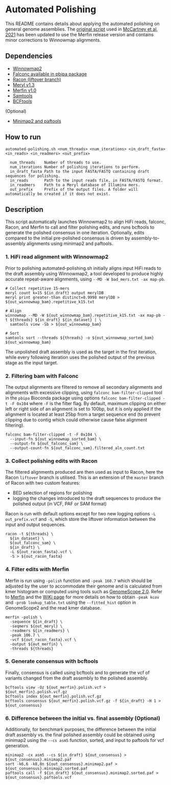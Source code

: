 # Automated Polishing

This README contains details about applying the automated polishing on general genome assemblies.
The [original script](https://github.com/arangrhie/T2T-Polish/blob/master/automated_polishing/automated-polishing-legacy.sh) used 
in [McCartney et al, 2021](https://doi.org/10.1101/2021.07.02.450803) has been updated to use the Merfin release version and contains minor corrections to
Winnowmap alignments.

## Dependencies 
* [Winnowmap2](https://github.com/marbl/Winnowmap)
* [Falconc available in pbipa package](https://github.com/bio-nim/pb-falconc/releases)
* [Racon (liftover branch)](https://github.com/isovic/racon/tree/liftover)
* [Meryl v1.3](https://github.com/marbl/meryl)
* [Merfin v1.0](https://github.com/arangrhie/merfin)
* [Samtools](https://github.com/samtools/samtools)
* [BCFtools](https://github.com/samtools/bcftools)

(Optional)
* [Minimap2 and paftools](https://github.com/lh3/minimap2)

## How to run
```
automated-polishing.sh <num_threads> <num_iterations> <in_draft_fasta> <in_reads> <in_readmers> <out_prefix>

  num_threads    Number of threads to use.
  num_iterations Number of polishing iterations to perform.
  in_draft_fasta Path to the input FASTA/FASTQ containing draft sequences for polishing.
  in_reads       Path to the input reads file, in FASTA/FASTQ format.
  in_readmers    Path to a Meryl database of Illumina mers.
  out_prefix     Prefix of the output files. A folder will automatically be created if it does not exist.
```

## Description

This script automatically launches Winnowmap2 to align HiFi reads, falconc, Racon, and Merfin to call and filter polishing edits,
and runs bcftools to generate the polished consensus in one iteration.
Optionally, edits compared to the initial pre-polished consensus is driven by assembly-to-assembly alignments using minimap2 and paftools.

### 1. HiFi read alignment with Winnowmap2

Prior to polishing automated-polishing.sh initially aligns input HiFi reads to the draft assembly using Winnowmap2,
a tool developed to produce highly accurate repeat-aware alignments, using `--MD -W bad_mers.txt -ax map-pb`.

```
# Collect repetitive 15-mers
meryl count k=15 ${in_draft} output merylDB
meryl print greater-than distinct=0.9998 merylDB > ${out_winnowmap_bam}.repetitive_k15.txt

# Align
winnowmap --MD -W ${out_winnowmap_bam}.repetitive_k15.txt -ax map-pb -t ${threads} ${in_draft} ${in_dataset} | \
  samtools view -Sb > ${out_winnowmap_bam}

# Sort
samtools sort --threads ${threads} -o ${out_winnowmap_sorted_bam} ${out_winnowmap_bam}
```

The unpolished draft assembly is used as the target in the first iteration, while every following iteration uses the polished output of the previous stage
as the input target.

### 2. Filtering bam with Falconc

The output alignments are filtered to remove all secondary alignments and alignments with excessive clipping,
using `falconc bam-filter-clipped` tool in the `pbipa` Bioconda package using options `falconc bam-filter-clipped -t -F 0x104`
where `-F` is the filter flag. By default, maximum clipping on either left or right side of an alignment is set to 100bp,
but it is only applied if the alignment is located at least 25bp from a target sequence end
(to prevent clipping due to contig which could otherwise cause false alignment filtering).

```
falconc bam-filter-clipped -t -F 0x104 \
  --input-fn ${out_winnowmap_sorted_bam} \
  --output-fn ${out_falconc_sam} \
  --output-count-fn ${out_falconc_sam}.filtered_aln_count.txt
```

### 3. Collect polishing edits with Racon

The filtered alignments produced are then used as input to Racon, here the Racon `liftover` branch is utilised.
This is an extension of the `master` branch of Racon with two custom features:
* BED selection of regions for polishing 
* logging the changes introduced to the draft sequences to produce the polished output (in VCF, PAF or SAM format)

Racon is run with default options except for two new logging options `-L out_prefix.vcf` and `-S`,
which store the liftover information between the input and output sequences.

```
racon -t ${threads} \
  ${in_dataset} \
  ${out_falconc_sam} \
  ${in_draft} \
  -L ${out_racon_fasta}.vcf \
  -S > ${out_racon_fasta}
```

### 4. Filter edits with Merfin

Merfin is run using `-polish` function and `-peak 160.7` which should be adjusted by the user to accommodate their genome
and is calculated from kmer histogram or computed using tools such as [GenomeScope 2.0](https://github.com/tbenavi1/genomescope2.0).
Refer to [Merfin](https://github.com/arangrhie/merfin) and the [WiKi page](https://github.com/arangrhie/merfin/wiki/Best-practices-for-Merfin)
for more details on how to obtain `-peak kcov` and `-prob lookup_table.txt` using the `--fitted_hist` option in GenomeScope2 and the read kmer database.

```
merfin -polish \
  -sequence ${in_draft} \
  -seqmers ${out_meryl} \
  -readmers ${in_readmers} \
  -peak 106.7 \
  -vcf ${out_racon_fasta}.vcf \
  -output ${out_merfin} \
  -threads ${threads}
```

### 5. Generate consensus with bcftools

Finally, consensus is called using bcftools and to generate the vcf of variants changed from the draft assembly to the polished assembly.
```
bcftools view -Oz ${out_merfin}.polish.vcf > ${out_merfin}.polish.vcf.gz
bcftools index ${out_merfin}.polish.vcf.gz
bcftools consensus ${out_merfin}.polish.vcf.gz -f ${in_draft} -H 1 > ${out_consensus}
```

### 6. Difference between the initial vs. final assembly (Optional)
Additionally, for benchmark purposes, the difference between the initial draft assembly vs. the final polished assembly could be obtained
using minimap2 using the `--cs asm5` function, sorted, and input to paftools for vcf generation.

```
minimap2 -cx asm5 --cs ${in_draft} ${out_consensus} > ${out_consensus}.minimap2.paf
sort -k6,6 -k8,8n ${out_consensus}.minimap2.paf > ${out_consensus}.minimap2.sorted.paf
paftools call -f ${in_draft} ${out_consensus}.minimap2.sorted.paf > ${out_consensus}.paftools.vcf
```

